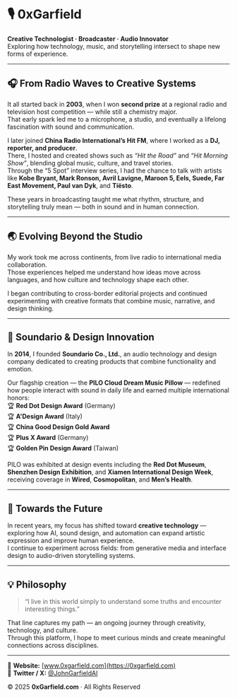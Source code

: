 # 🎙️ 0xGarfield  

**Creative Technologist · Broadcaster · Audio Innovator**  
Exploring how technology, music, and storytelling intersect to shape new forms of experience.

---

## 🎧 From Radio Waves to Creative Systems  

It all started back in **2003**, when I won **second prize** at a regional radio and television host competition — while still a chemistry major.  
That early spark led me to a microphone, a studio, and eventually a lifelong fascination with sound and communication.  

I later joined **China Radio International’s Hit FM**, where I worked as a **DJ, reporter, and producer**.  
There, I hosted and created shows such as *“Hit the Road”* and *“Hit Morning Show”*, blending global music, culture, and travel stories.  
Through the “5 Spot” interview series, I had the chance to talk with artists like **Kobe Bryant, Mark Ronson, Avril Lavigne, Maroon 5, Eels, Suede, Far East Movement, Paul van Dyk**, and **Tiësto**.  

These years in broadcasting taught me what rhythm, structure, and storytelling truly mean — both in sound and in human connection.

---

## 🌏 Evolving Beyond the Studio  

My work took me across continents, from live radio to international media collaboration.  
Those experiences helped me understand how ideas move across languages, and how culture and technology shape each other.  

I began contributing to cross-border editorial projects and continued experimenting with creative formats that combine music, narrative, and design thinking.  

---

## 🚀 Soundario & Design Innovation  

In **2014**, I founded **Soundario Co., Ltd.**, an audio technology and design company dedicated to creating products that combine functionality and emotion.  

Our flagship creation — the **PILO Cloud Dream Music Pillow** — redefined how people interact with sound in daily life and earned multiple international honors:  
🏆 **Red Dot Design Award** (Germany)  
🏆 **A'Design Award** (Italy)  
🏆 **China Good Design Gold Award**  
🏆 **Plus X Award** (Germany)  
🏆 **Golden Pin Design Award** (Taiwan)  

PILO was exhibited at design events including the **Red Dot Museum**, **Shenzhen Design Exhibition**, and **Xiamen International Design Week**, receiving coverage in **Wired**, **Cosmopolitan**, and **Men’s Health**.  

---

## 🔗 Towards the Future  

In recent years, my focus has shifted toward **creative technology** — exploring how AI, sound design, and automation can expand artistic expression and improve human experience.  
I continue to experiment across fields: from generative media and interface design to audio-driven storytelling systems.  

---

## 💡 Philosophy  

> “I live in this world simply to understand some truths and encounter interesting things.”  

That line captures my path — an ongoing journey through creativity, technology, and culture.  
Through this platform, I hope to meet curious minds and create meaningful connections across disciplines.  

---

📍 **Website:** [www.0xgarfield.com](https://0xgarfield.com)  
💬 **Twitter / X:** [@JohnGarfieldAI](https://x.com/JohnGarfieldAI)  

© 2025 **0xGarfield.com** · All Rights Reserved
